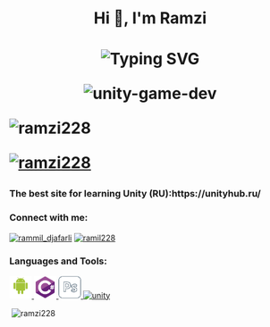 <h1 align="center">Hi 👋, I'm Ramzi</h1>
<h1 align="center" href="https://git.io/typing-svg"><img src="https://readme-typing-svg.herokuapp.com?font=Fira+Code&size=16&duration=5003&pause=1000&color=F70000&random=false&width=435&lines=I+am+a+developer+of+mobile+and+computer+games" alt="Typing SVG" /></a> 

  ![unity-game-dev](https://github.com/Ramzi228/Ramzi228/assets/52506876/121ce5fd-f944-496a-a336-14436d462338)
<p align="left"> <img src="https://komarev.com/ghpvc/?username=ramzi228&label=Profile%20views&color=0e75b6&style=flat" alt="ramzi228" /> </p>

<p align="left"> <a href="https://github.com/ryo-ma/github-profile-trophy"><img src="https://github-profile-trophy.vercel.app/?username=ramzi228" alt="ramzi228" /></a> </p>
<h3 align="left">The best site for learning Unity (RU):https://unityhub.ru/ </h3>
<h3 align="left">Connect with me:</h3>
<p align="left">
<a href="https://instagram.com/rammil_djafarli" target="blank"><img align="center" src="https://raw.githubusercontent.com/rahuldkjain/github-profile-readme-generator/master/src/images/icons/Social/instagram.svg" alt="rammil_djafarli" height="30" width="40" /></a>
<a href="https://discord.gg/356139593541877761" target="blank"><img align="center" src="https://raw.githubusercontent.com/rahuldkjain/github-profile-readme-generator/master/src/images/icons/Social/discord.svg" alt="ramil228" height="30" width="40" /></a>
</p>

<h3 align="left">Languages and Tools:</h3>
<p align="left"> <a href="https://developer.android.com" target="_blank" rel="noreferrer"> <img src="https://raw.githubusercontent.com/devicons/devicon/master/icons/android/android-original-wordmark.svg" alt="android" width="40" height="40"/> </a> <a href="https://www.w3schools.com/cs/" target="_blank" rel="noreferrer"> <img src="https://raw.githubusercontent.com/devicons/devicon/master/icons/csharp/csharp-original.svg" alt="csharp" width="40" height="40"/> </a> <a href="https://www.photoshop.com/en" target="_blank" rel="noreferrer"> <img src="https://raw.githubusercontent.com/devicons/devicon/master/icons/photoshop/photoshop-line.svg" alt="photoshop" width="40" height="40"/> </a> <a href="https://unity.com/" target="_blank" rel="noreferrer"> <img src="https://www.vectorlogo.zone/logos/unity3d/unity3d-icon.svg" alt="unity" width="40" height="40"/> </a> </p>

<p>&nbsp;<img align="center" src="https://github-readme-stats.vercel.app/api?username=ramzi228&show_icons=true&locale=en" alt="ramzi228" /></p>
